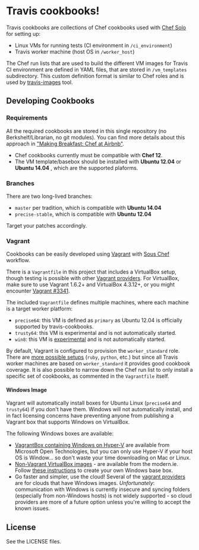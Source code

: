 # Travis cookbooks!

Travis cookbooks are collections of Chef cookbooks used with [Chef
Solo](http://docs.opscode.com/chef_solo.html) for setting up:

 * Linux VMs for running tests (CI environment in `/ci_environment`)
 * Travis worker machine (host OS in `/worker_host`)

The Chef run lists that are used to build the different VM images for Travis CI
environment are defined in YAML files, that are stored in `/vm_templates`
subdirectory.  This custom definition format is similar to Chef roles and is
used by [travis-images](https://github.com/travis-ci/travis-images) tool.

## Developing Cookbooks

### Requirements

All the required cookbooks are stored in this single repository (no
Berkshelf/Librarian, no git modules). You can find more details about this
approach in ["Making Breakfast: Chef at
Airbnb"](http://nerds.airbnb.com/making-breakfast-chef-airbnb/).

* Chef cookbooks currently must be compatible with **Chef 12**.
* The VM template/basebox should be installed with **Ubuntu 12.04** or
  **Ubuntu 14.04** , which are the supported plaforms.

### Branches

There are two long-lived branches:

- `master` per tradition, which is compatible with **Ubuntu 14.04**
- `precise-stable`, which is compatible with **Ubuntu 12.04**

Target your patches accordingly.

### Vagrant

Cookbooks can be easily developed using
[Vagrant](https://github.com/mitchellh/vagrant) with [Sous
Chef](https://github.com/michaelklishin/sous-chef) workflow.

There is a `Vagrantfile` in this project that includes a VirtualBox setup,
though testing is possible with other [Vagrant
providers](https://github.com/mitchellh/vagrant/wiki/Available-Vagrant-Plugins#providers).
For VirtualBox, make sure to use Vagrant 1.6.2+ and VirtualBox 4.3.12+, or you
might encounter [Vagrant
#3341](https://github.com/mitchellh/vagrant/issues/3341).

The included `Vagrantfile` defines multiple machines, where each machine is a
target worker platform:

* `precise64`: this VM is defined as `primary` as Ubuntu 12.04 is officially
  supported by travis-cookbooks.
* `trusty64`: this VM is experimental and is not automatically started.
* `win8`: this VM is
  [experimental](https://github.com/travis-ci/travis-cookbooks/commits/ha-feature-windows)
and is not automatically started.

By default, Vagrant is configured to provision the `worker_standard` role. There
are [more possible
setups](https://github.com/travis-ci/travis-cookbooks/tree/master/vm_templates)
(`ruby`, `python`, etc.) but since all Travis worker machines are based on
`worker_standard` it provides good cookbook coverage. It is also possible to
narrow down the Chef run list to only install a specific set of cookbooks, as
commented in the `Vagrantfile` itself.

#### Windows Image

Vagrant will automatically install boxes for Ubuntu Linux (`precise64` and
`trusty64`) if you don't have them. Windows will not automatically install, and
in fact licensing concerns have preventing anyone from publishing a Vagrant box
that supports Windows on VirtualBox.

The following Windows boxes are available:
- [VagrantBox containing Windows on Hyper-V](http://vagrantbox.msopentech.com/)
  are available from Microsoft Open Technologies, but you can only use Hyper-V
if your host OS is Window... so don't waste your time downloading on Mac or
Linux.
- [Non-Vagrant VirtualBox
  images](http://modern.ie/en-us/virtualization-tools#downloads) - are available
from the modern.ie. Follow [these
instructions](https://github.com/WinRb/vagrant-windows#creating-a-base-box) to
create your own Windows base box.
- Go faster and simpler, use the cloud! Several of the [vagrant
  providers](https://github.com/mitchellh/vagrant/wiki/Available-Vagrant-Plugins#providers)
are for clouds that have Windows images. *Unfortunately*: communication with
Windows is currently insecure and syncing folders (especially from non-Windows
hosts) is not widely supported - so cloud providers are more of a future option
unless you're willing to accept the known issues.

## License

See the LICENSE files.

